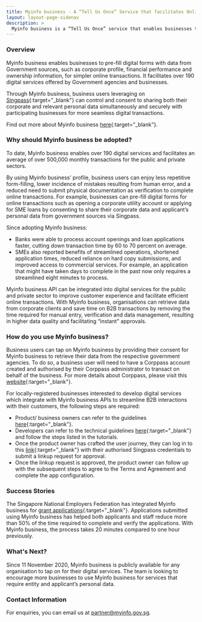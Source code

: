 ```yaml
---
title: Myinfo business - A “Tell Us Once” Service that facilitates Online Transactions for Businesses.
layout: layout-page-sidenav
description: >
  Myinfo business is a “Tell Us Once” service that enables businesses to pre-fill and provide their corporate data and applicants’ personal data for simpler online transactions. 
---
```


### Overview

Myinfo business enables businesses to pre-fill digital forms with data from Government sources, such as corporate profile, financial performance and ownership information, for simpler online transactions. It facilitates over 190 digital services offered by Government agencies and businesses.  

Through Myinfo business, business users leveraging on [Singpass](https://www.google.com/url?sa=t&rct=j&q=&esrc=s&source=web&cd=&cad=rja&uact=8&ved=2ahUKEwjduemY6rfyAhWDUn0KHUvoCPoQFnoECA4QAw&url=https%3A%2F%2Fwww.singpass.gov.sg%2F&usg=AOvVaw1nQmkVeH5_kfXYyA9Cs0Hz){:target="_blank"} can control and consent to sharing both their corporate and relevant personal data simultaneously and securely with participating businesses for more seamless digital transactions.

Find out more about Myinfo business [here](https://api.singpass.gov.sg/library/myinfobiz/business){:target="_blank"}.

### Why should Myinfo business be adopted? 

To date, Myinfo business enables over 190 digital services and facilitates an average of over 500,000 monthly transactions for the public and private sectors. 

By using Myinfo business’ profile, business users can enjoy less repetitive form-filling, lower incidence of mistakes resulting from human error, and a reduced need to submit physical documentation as verification to complete online transactions. For example, businesses can pre-fill digital forms for online transactions such as opening a corporate utility account or applying for SME loans by consenting to share their corporate data and applicant’s personal data from government sources via Singpass. 

Since adopting Myinfo business:
- Banks were able to process account openings and loan applications faster, cutting down transaction time by 60 to 70 percent on average.
- SMEs also reported benefits of streamlined operations, shortened application times, reduced reliance on hard copy submissions, and improved access to commercial services. For example, an application that might have taken days to complete in the past now only requires a streamlined eight minutes to process.

Myinfo business API can be integrated into digital services for the public and private sector to improve customer experience and facilitate efficient online transactions. With Myinfo business, organisations can retrieve data from corporate clients and save time on B2B transactions by removing the time required for manual entry, verification and data management, resulting in higher data quality and facilitating “instant” approvals.

### How do you use Myinfo business? 

Business users can tap on Myinfo business by providing their consent for Myinfo business to retrieve their data from the respective government agencies. To do so, a business user will need to have a Corppass account created and authorised by their Corppass administrator to transact on behalf of the business. For more details about Corppass, please visit this [website](https://www.corppass.gov.sg/){:target="_blank"}.

For locally-registered businesses interested to develop digital services which integrate with Myinfo business APIs to streamline B2B interactions with their customers, the following steps are required: 
- Product/ business owners can refer to the guidelines [here](https://api.singpass.gov.sg/library/myinfobiz/business/implementation-reference-journey){:target="_blank"}.
- Developers can refer to the technical guidelines [here](https://api.singpass.gov.sg/library/myinfobiz/developers/overview){:target="_blank"} and follow the steps listed in the tutorials. 
- Once the product owner has crafted the user journey, they can log in to this [link](https://api.singpass.gov.sg/){:target="_blank"} with their authorised Singpass credentials to submit a linkup request for approval.
- Once the linkup request is approved, the product owner can follow up with the subsequent steps to agree to the Terms and Agreement and complete the app configuration.  

### Success Stories

The Singapore National Employers Federation has integrated Myinfo business for [grant applications](https://grants.snef.org.sg/){:target="_blank"}. Applications submitted using Myinfo business has helped both applicants and staff reduce more than 50% of the time required to complete and verify the applications. With Myinfo business, the process takes 20 minutes compared to one hour previously. 

### What's Next?

Since 11 November 2020, Myinfo business is publicly available for any organisation to tap on for their digital services. The team is looking to encourage more businesses to use Myinfo business for services that require entity and applicant’s personal data.  

### Contact Information

For enquiries, you can email us at <partner@myinfo.gov.sg>.
